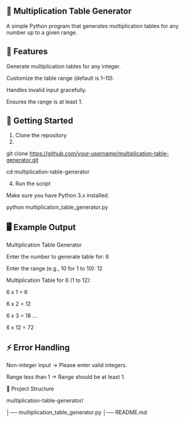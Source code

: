 ## 🧮 Multiplication Table Generator

A simple Python program that generates multiplication tables for any number up to a given range.

## 📌 Features

Generate multiplication tables for any integer.

Customize the table range (default is 1–10).

Handles invalid input gracefully.

Ensures the range is at least 1.

## 🚀 Getting Started

1. Clone the repository
2. 
git clone https://github.com/your-username/multiplication-table-generator.git

cd multiplication-table-generator

4. Run the script

Make sure you have Python 3.x installed.

python multiplication_table_generator.py

## 🖥️ Example Output
Multiplication Table Generator

Enter the number to generate table for: 6

Enter the range (e.g., 10 for 1 to 10): 12

Multiplication Table for 6 (1 to 12):

6 x 1 = 6

6 x 2 = 12

6 x 3 = 18
...

6 x 12 = 72

## ⚡ Error Handling

Non-integer input → Please enter valid integers.

Range less than 1 → Range should be at least 1.

📂 Project Structure

multiplication-table-generator/

│── multiplication_table_generator.py
│── README.md
